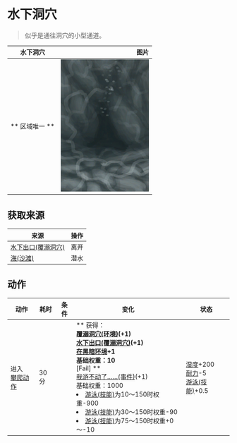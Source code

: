 # 水下洞穴  
> 似乎是通往洞穴的小型通道。  
  
  水下洞穴  |   图片   
 ----  |  ----:   
 ** 区域唯一 **  |  <img decoding="async" src="Sprite/UnderwaterEntrance.png" href="a.md" style="max-width:300px;max-height:300px;">   
  
## 获取来源  
来源  |  操作  
----  |  ----  
[水下出口(覆溺洞穴)](UnderwaterExit.md)  |  离开  
[海(沙滩)](Sea_Cove.md)  |  潜水  
## 动作  
动作  |  耗时  |  条件  |  变化  |  状态  
----  |  ----  |  ----  |  ----  |  ----  
进入<br>[攀爬动作](ClimbAction.md)  |  30分  |    |  ** 获得： **<br>  [覆溺洞穴(环境)](Env_FloodedChamber.md)(+1)<br>  [水下出口(覆溺洞穴)](UnderwaterExit.md)(+1)<br>[在黑暗环境](InDarkPlace.md)+1<br>基础权重：10<br>** [Fail]  **<br>  [我游不动了……(事件)](Event_SwimFail.md)(+1)<br>基础权重：1000<li>[游泳(技能)](Skill_Swimming.md)为10～150时权重-900</li><li>[游泳(技能)](Skill_Swimming.md)为30～150时权重-90</li><li>[游泳(技能)](Skill_Swimming.md)为75～150时权重+0～-10</li>  |  [湿度](Wetness.md)+200<br>[耐力](Stamina.md)-5<br>[游泳(技能)](Skill_Swimming.md)+0.5  


<script>document.title="水下洞穴 - 卡牌生存百科 Card Survival Wiki";</script>